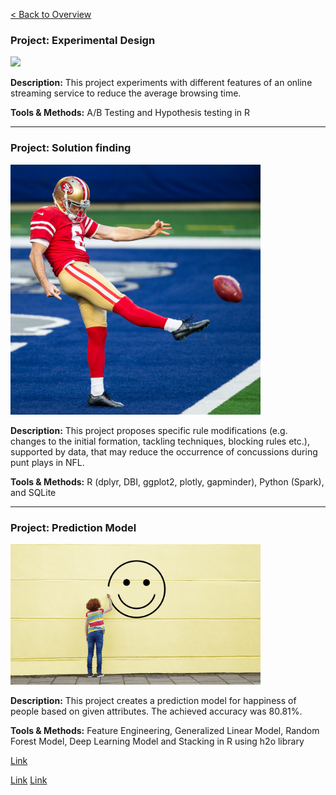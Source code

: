 [< Back to Overview](https://s-bishnoi.github.io/shubham-bishnoi/)


### Project: Experimental Design

[<img src="./ExperimentalDesign/netflix.png" width="400"/>](./ExperimentalDesign/)

**Description:** This project experiments with different features of an online streaming service to reduce the average browsing time.

**Tools & Methods:** A/B Testing and Hypothesis testing in R

-------------------------------------

### Project: Solution finding

[<img src="./nfl/punt.png" width="400"/>](./nfl/Case_Study_NFL_Shubham_Bishnoi.html)

**Description:** This project proposes specific rule modifications (e.g. changes to the initial formation, tackling techniques, blocking rules etc.), supported by data, that may reduce the occurrence of concussions during punt plays in NFL.

**Tools & Methods:** R (dplyr, DBI, ggplot2, plotly, gapminder), Python (Spark), and SQLite

-------------------------------------

### Project: Prediction Model 

[<img src="./PredictionClassificationModels/happy.png" width="400"/>](./PredictionClassificationModels)


**Description:** This project creates a prediction model for happiness of people based on given attributes. The achieved accuracy was 80.81%.

**Tools & Methods:** Feature Engineering, Generalized Linear Model, Random Forest Model, Deep Learning Model and Stacking in R using h2o library





[Link](./ExperimentalDesign/) 

[Link](./nfl/Case_Study_NFL_Shubham_Bishnoi.html)
[Link](./PredictionClassificationModels)